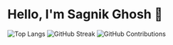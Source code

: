 
# Hello, I'm Sagnik Ghosh 👋



![Top Langs](https://github-readme-stats.vercel.app/api/top-langs/?username=sagnikrg&layout=compact)
![GitHub Streak](https://github-readme-streak-stats.herokuapp.com/?user=sagnikrg)
![GitHub Contributions](https://ghchart.rshah.org/sagnikrg)



<!--
**sagnikrg/sagnikrg** is a ✨ _special_ ✨ repository because its `README.md` (this file) appears on your GitHub profile.

Here are some ideas to get you started:

- 🔭 I’m currently working on ...
- 🌱 I’m currently learning ...
- 👯 I’m looking to collaborate on ...
- 🤔 I’m looking for help with ...
- 💬 Ask me about ...
- 📫 How to reach me: ...
- 😄 Pronouns: ...
- ⚡ Fun fact: ...
-->
